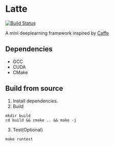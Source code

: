 # Latte

[![Build Status](https://travis-ci.org/xcnick/latte.svg?branch=master)](https://travis-ci.org/xcnick/latte)

A mini deeplearning framework inspired by [Caffe](https://github.com/BVLC/caffe)

## Dependencies
* GCC
* CUDA
*	CMake

## Build from source
1. Install dependencies.
2. Build
```
mkdir build
cd build && cmake .. && make -j
```
3. Test(Optional)
```
make runtest
```